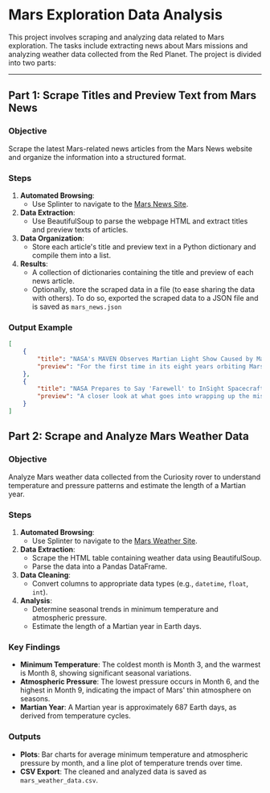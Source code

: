 # Mars Exploration Data Analysis

This project involves scraping and analyzing data related to Mars exploration. The tasks include extracting news about Mars missions and analyzing weather data collected from the Red Planet. The project is divided into two parts:

---

## Part 1: Scrape Titles and Preview Text from Mars News

### Objective
Scrape the latest Mars-related news articles from the Mars News website and organize the information into a structured format.

### Steps
1. **Automated Browsing**:
   - Use Splinter to navigate to the [Mars News Site](https://static.bc-edx.com/data/web/mars_news/index.html).
2. **Data Extraction**:
   - Use BeautifulSoup to parse the webpage HTML and extract titles and preview texts of articles.
3. **Data Organization**:
   - Store each article's title and preview text in a Python dictionary and compile them into a list.
4. **Results**:
   - A collection of dictionaries containing the title and preview of each news article.
   - Optionally, store the scraped data in a file (to ease sharing the data with others). To do so, exported the scraped data to a JSON file and is saved as `mars_news.json`

### Output Example
```json
[
    {
        "title": "NASA's MAVEN Observes Martian Light Show Caused by Major Solar Storm",
        "preview": "For the first time in its eight years orbiting Mars, NASA’s MAVEN mission witnessed two different types of ultraviolet aurorae simultaneously..."
    },
    {
        "title": "NASA Prepares to Say 'Farewell' to InSight Spacecraft",
        "preview": "A closer look at what goes into wrapping up the mission as the spacecraft’s power supply continues to dwindle."
    }
]
```

## Part 2: Scrape and Analyze Mars Weather Data

### Objective
Analyze Mars weather data collected from the Curiosity rover to understand temperature and pressure patterns and estimate the length of a Martian year.

### Steps
1. **Automated Browsing**:
   - Use Splinter to navigate to the [Mars Weather Site](https://static.bc-edx.com/data/web/mars_facts/temperature.html).
2. **Data Extraction**:
   - Scrape the HTML table containing weather data using BeautifulSoup.
   - Parse the data into a Pandas DataFrame.
3. **Data Cleaning**:
   - Convert columns to appropriate data types (e.g., `datetime`, `float`, `int`).
4. **Analysis**:
   - Determine seasonal trends in minimum temperature and atmospheric pressure.
   - Estimate the length of a Martian year in Earth days.

### Key Findings
- **Minimum Temperature**: The coldest month is Month 3, and the warmest is Month 8, showing significant seasonal variations.
- **Atmospheric Pressure**: The lowest pressure occurs in Month 6, and the highest in Month 9, indicating the impact of Mars' thin atmosphere on seasons.
- **Martian Year**: A Martian year is approximately 687 Earth days, as derived from temperature cycles.

### Outputs
- **Plots**: Bar charts for average minimum temperature and atmospheric pressure by month, and a line plot of temperature trends over time.
- **CSV Export**: The cleaned and analyzed data is saved as `mars_weather_data.csv`.
